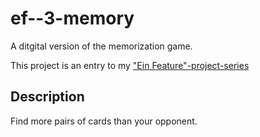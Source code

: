 # ef--3-memory
A ditgital version of the memorization game.

This project is an entry to my ["Ein Feature"-project-series](http://tobias.gepp-im-web.de/archives/category/ein-feature-projekt/)

## Description

Find more pairs of cards than your opponent.
